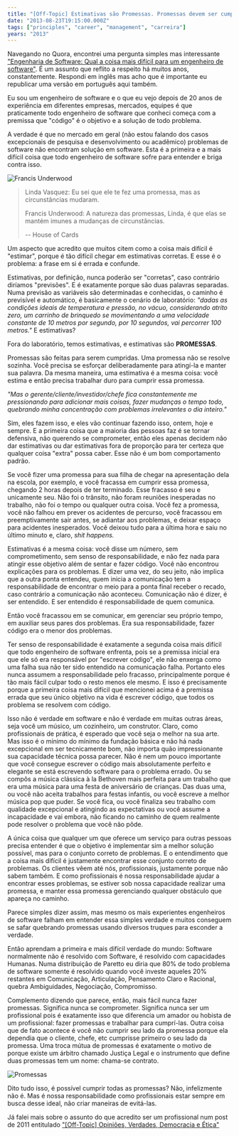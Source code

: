```yaml
---
title: "[Off-Topic] Estimativas são Promessas. Promessas devem ser cumpridas."
date: "2013-08-23T19:15:00.000Z"
tags: ["principles", "career", "management", "carreira"]
years: "2013"
---
```


<p></p>
<p>Navegando no Quora, encontrei uma pergunta simples mas interessante <a href="https://www.quora.com/Software-Engineering/What-is-the-hardest-thing-you-do-as-a-software-engineer/answer/Fabio-Akita?__snids__=168056923%2C168051293&amp;__nsrc__=2">"Engenharia de Software: Qual a coisa mais difícil para um engenheiro de software"</a>. É um assunto que reflito a respeito há muitos anos, constantemente. Respondi em inglês mas acho que é importante eu republicar uma versão em português aqui também.</p>
<p>Eu sou um engenheiro de software e o que eu vejo depois de 20 anos de experiência em diferentes empresas, mercados, equipes é que praticamente todo engenheiro de software que conheci começa com a premissa que "código" é o objetivo e a solução de todo problema.</p>
<p>A verdade é que no mercado em geral (não estou falando dos casos excepcionais de pesquisa e desenvolvimento ou acadêmico) problemas de software não encontram solução em software. Esta é a primeira e a mais difícil coisa que todo engenheiro de software sofre para entender e briga contra isso.</p>
<p><img src="https://d7v6meks67904.cloudfront.net/assets/image_asset/image/380/houseofcardskevinspacey.jpg" srcset="https://d7v6meks67904.cloudfront.net/assets/image_asset/image/380/houseofcardskevinspacey.jpg 2x" alt="Francis Underwood"></p>
<blockquote>
  <p>Linda Vasquez: Eu sei que ele te fez uma promessa, mas as circunstâncias mudaram.</p>
  <p>Francis Underwood: A natureza das promessas, Linda, é que elas se mantém imunes a mudanças de circunstâncias.</p>
  <p>-- House of Cards</p>
</blockquote>
<p></p>
<p></p>
<p>Um aspecto que acredito que muitos citem como a coisa mais difícil é "estimar", porque é tão difícil chegar em estimativas corretas. E esse é o problema: a frase em si é errada e confunde.</p>
<p>Estimativas, por definição, nunca poderão ser "corretas", caso contrário diríamos "previsões". E é exatamente porque são duas palavras separadas. Numa previsão as variáveis são determinadas e conhecidas, o caminho é previsível e automático, é basicamente o cenário de laboratório: <em>"dadas as condições ideais de temperatura e pressão, no vácuo, considerando atrito zero, um carrinho de brinquedo se movimentando a uma velocidade constante de 10 metros por segundo, por 10 segundos, vai percorrer 100 metros."</em> E estimativas?</p>
<p>Fora do laboratório, temos estimativas, e estimativas são <strong>PROMESSAS</strong>.</p>
<p>Promessas são feitas para serem cumpridas. Uma promessa não se resolve sozinha. Você precisa se esforçar deliberadamente para atingí-la e manter sua palavra. Da mesma maneira, uma estimativa é a mesma coisa: você estima e então precisa trabalhar duro para cumprir essa promessa.</p>
<p><em>"Mas o gerente/cliente/investidor/chefe fica constantemente me pressionando para adicionar mais coisas, fazer mudanças o tempo todo, quebrando minha concentração com problemas irrelevantes o dia inteiro."</em></p>
<p>Sim, eles fazem isso, e eles vão continuar fazendo isso, ontem, hoje e sempre. E a primeira coisa que a maioria das pessoas faz é se tornar defensiva, não querendo se comprometer, então eles apenas decidem não dar estimativas ou dar estimativas fora de proporção para ter certeza que qualquer coisa "extra" possa caber. Esse não é um bom comportamento padrão.</p>
<p>Se você fizer uma promessa para sua filha de chegar na apresentação dela na escola, por exemplo, e você fracassa em cumprir essa promessa, chegando 2 horas depois de ter terminado. Esse fracasso é seu e unicamente seu. Não foi o trânsito, não foram reuniões inesperadas no trabalho, não foi o tempo ou qualquer outra coisa. Você fez a promessa, você não falhou em prever os acidentes de percurso, você fracassou em preemptivamente sair antes, se adiantar aos problemas, e deixar espaço para acidentes inesperados. Você deixou tudo para a última hora e saiu no último minuto e, claro, <em>shit happens.</em></p>
<p>Estimativas é a mesma coisa: você disse um número, sem comprometimento, sem senso de responsabilidade, e não fez nada para atingir esse objetivo além de sentar e fazer código. Você não encontrou explicações para os problemas. E dizer uma vez, do seu jeito, não implica que a outra ponta entendeu, quem inicia a comunicação tem a responsabilidade de encontrar o meio para a ponta final receber o recado, caso contrário a comunicação não aconteceu. Comunicação não é dizer, é ser entendido. E ser entendido é responsabilidade de quem comunica.</p>
<p>Então você fracassou em se comunicar, em gerenciar seu próprio tempo, em auxiliar seus pares dos problemas. Era sua responsabilidade, fazer código era o menor dos problemas.</p>
<p>Ter senso de responsabilidade é exatamente a segunda coisa mais difícil que todo engenheiro de software enfrenta, pois se a premissa inicial era que ele só era responsável por "escrever código", ele não enxerga como uma falha sua não ter sido entendido na comunicação falha. Portanto eles nunca assumem a responsabilidade pelo fracasso, principalmente porque é tão mais fácil culpar todo o resto menos ele mesmo. E isso é precisamente porque a primeira coisa mais difícil que mencionei acima é a premissa errada que seu único objetivo na vida é escrever código, que todos os problema se resolvem com código.</p>
<p>Isso não é verdade em software e não é verdade em muitas outras áreas, seja você um músico, um cozinheiro, um construtor. Claro, como profissionais de prática, é esperado que você seja o melhor na sua arte. Mas isso é o mínimo do mínimo da fundação básica e não há nada excepcional em ser tecnicamente bom, não importa quão impressionante sua capacidade técnica possa parecer. Não é nem um pouco importante que você consegue escrever o código mais absolutamente perfeito e elegante se está escrevendo software para o problema errado. Ou se compôs a música clássica à la Bethoven mais perfeita para um trabalho que era uma música para uma festa de aniversário de crianças. Das duas uma, ou você não aceita trabalhos para festas infantis, ou você escreve a melhor música pop que puder. Se você fica, ou você finaliza seu trabalho com qualidade excepcional e atingindo as expectativas ou você assume a incapacidade e vai embora, não ficando no caminho de quem realmente pode resolver o problema que você não pôde.</p>
<p>A única coisa que qualquer um que oferece um serviço para outras pessoas precisa entender é que o objetivo é implementar sim a melhor solução possível, mas para o conjunto correto de problemas. E o entendimento que a coisa mais difícil é justamente encontrar esse conjunto correto de problemas. Os clientes vêem até nós, profissionais, justamente porque não sabem também. E como profissionais é nossa responsabilidade ajudar a encontrar esses problemas, se estiver sob nossa capacidade realizar uma promessa, e manter essa promessa gerenciando qualquer obstáculo que apareça no caminho.</p>
<p>Parece simples dizer assim, mas mesmo os mais experientes engenheiros de software falham em entender essa simples verdade e muitos conseguem se safar quebrando promessas usando diversos truques para esconder a verdade.</p>
<p>Então aprendam a primeira e mais difícil verdade do mundo: Software normalmente não é resolvido com Software, é resolvido com capacidades Humanas. Numa distribuição de Paretto eu diria que 80% de todo problema de software somente é resolvido quando você investe aqueles 20% restantes em Comunicação, Articulação, Pensamento Claro e Racional, quebra Ambiguidades, Negociação, Compromisso.</p>
<p>Complemento dizendo que parece, então, mais fácil nunca fazer promessas. Significa nunca se comprometer. Significa nunca ser um profissional pois é exatamente isso que diferencia um amador ou hobista de um profissional: fazer promessas e trabalhar para cumprí-las. Outra coisa que de fato acontece é você não cumprir seu lado da promessa porque ela dependia que o cliente, chefe, etc cumprisse primeiro o seu lado da promessa. Uma troca mútua de promessas é exatamente o motivo de porque existe um árbitro chamado Justiça Legal e o instrumento que define duas promessas tem um nome: chama-se contrato.</p>
<p><img src="https://d7v6meks67904.cloudfront.net/assets/image_asset/image/381/Promise-Quotes.jpg" srcset="https://d7v6meks67904.cloudfront.net/assets/image_asset/image/381/Promise-Quotes.jpg 2x" alt="Promessas"></p>
<p>Dito tudo isso, é possível cumprir todas as promessas? Não, infelizmente não é. Mas é nossa responsabilidade como profissionais estar sempre em busca desse ideal, não criar maneiras de evitá-las.</p>
<p>Já falei mais sobre o assunto do que acredito ser um profissional num post de 2011 entitulado <a href="https://www.akitaonrails.com/2011/05/04/off-topic-opinioes-verdades-democracia-e-etica#.UhexyWRgYqQ">"[Off-Topic] Opiniões, Verdades, Democracia e Ética"</a></p>
<p></p>